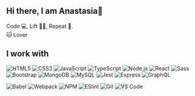 ## Hi there, I am Anastasia👋

Code :computer:, Lift :weight_lifting_woman:, Repeat :repeat:.
</br>
:cat: Lover

## I work with
![HTML5](https://img.shields.io/badge/-HTML5-%23E44D27?style=flat-square&logo=html5&logoColor=ffffff)
![CSS3](https://img.shields.io/badge/-CSS3-%231572B6?style=flat-square&logo=css3)
![JavaScript](https://img.shields.io/badge/-JavaScript-%23F7DF1C?style=flat-square&logo=javascript&logoColor=ffffff&labelColor=%23F7DF1C&color=%23FFCE5A)
![TypeScript](https://img.shields.io/badge/-TypeScript-007ACC?style=flat-square&logo=typescript&logoColor=white)
![Node.js](https://img.shields.io/badge/-NodeJs-333?logo=node.js)
![React](https://img.shields.io/badge/-React-%23282C34?style=flat-square&logo=react)
![Sass](https://img.shields.io/badge/-Sass-%23CC6699?style=flat-square&logo=sass&logoColor=ffffff)
![Bootstrap](https://img.shields.io/badge/-Bootstrap-7952B3?logo=bootstrap&logoColor=ffffff)
![MongoDB](https://img.shields.io/badge/-MongoDB-47A248?logo=mongodb&logoColor=ffffff)
![MySQL](https://img.shields.io/badge/-MySQL-4479A1?logo=mysql&logoColor=ffffff)
![Jest](https://img.shields.io/badge/-Jest-C21325?logo=jest&logoColor=ffffff)
![Express](https://img.shields.io/badge/-Express-000000?logo=express&logoColor=ffffff)
![GraphQL](https://img.shields.io/badge/-GraphQL-E10098?logo=graphql&logoColor=ffffff)


![Babel](https://img.shields.io/badge/-Babel-333?logo=babel)
![Webpack](https://img.shields.io/badge/-Webpack-%232C3A42?style=flat-square&logo=webpack)
![NPM](https://img.shields.io/badge/-NPM-CB3837?logo=npm)
![ESlint](https://img.shields.io/badge/-ESLint-%234B32C3?style=flat-square&logo=eslint)
![Git](https://img.shields.io/badge/-Git-%23F05032?style=flat-square&logo=git&logoColor=%23ffffff)
![VS Code](https://img.shields.io/badge/-VSCode-%23007ACC?style=flat-square&logo=visual-studio-code)
